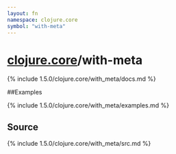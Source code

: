 ```yaml
---
layout: fn
namespace: clojure.core
symbol: "with-meta"
---
```


# [clojure.core](../)/with-meta

{% include 1.5.0/clojure.core/with_meta/docs.md %}

##Examples

{% include 1.5.0/clojure.core/with_meta/examples.md %}
## Source
{% include 1.5.0/clojure.core/with_meta/src.md %}

